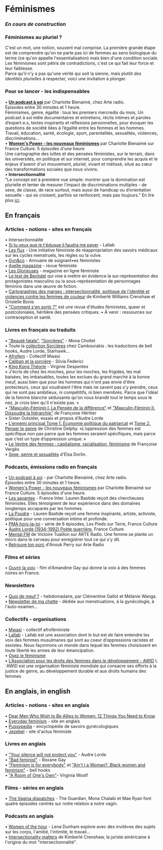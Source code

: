 # Féminismes

### _En cours de construction_

### Féminismes au pluriel ?
C'est un mot, une notion, souvent mal comprise. La première grande étape est de comprendre qu'on ne parle pas ici de femmes au sens biologique du terme (ce qu'on appelle l'essentialisation) mais bien d'une condition sociale.  
Les féminismes sont pétris de contradictions, c'est ce qui fait leur force et leur faiblesse.  
Parce qu'il n'y a pas qu'une vérité qui soit la sienne, mais plutôt _des identités plurielles_ à respecter, voici une invitation à plonger.

### Pour se lancer - les indispensables
• **[Un podcast à soi](https://www.arteradio.com/emission/un_podcast_soi)** par Charlotte Bienaimé, chez Arte radio.  
Épisodes entre 30 minutes et 1 heure.   
Féminismes, genre, égalité : tous les premiers mercredis du mois, Un podcast à soi mêle documentaires et entretiens, récits intimes et paroles d’expert.e.s, textes inspirants et réflexions personnelles, pour évoquer les questions de société liées à l’égalité entre les femmes et les hommes. Travail, éducation, santé, écologie, sport, parentalités, sexualités, violences, discriminations...  
• **[Women's Power - les nouveaux féminismes](https://www.franceculture.fr/emissions/grande-traversee-womens-power-les-nouveaux-feminismes)** par Charlotte Bienaimé sur France Culture. 5 épisodes d'une heure  
Une cartographie des luttes et des pensées féministes, sur le terrain, dans les universités, en politique et sur internet, pour comprendre les acquis et le enjeux d'avenir d'un mouvement, pluriel, vivant et métissé, situé au cœur des transformations sociales que nous vivons.  
• **Intersectionnalité**  
"Le concept est à première vue simple: montrer que la domination est plurielle et tenter de mesurer l’impact de discriminations multiples - de sexe, de classe, de race surtout, mais aussi de handicap ou d’orientation sexuelle - qui se croisent, parfois se renforcent, mais pas toujours." En lire plus [ici](https://www.liberation.fr/debats/2015/07/02/intersectionnalite-nom-concept-visant-a-reveler-la-pluralite-des-discriminations-de-classe-de-sexe-e_1341702).

## En français
### Articles - notions - sites en français
• Intersectionnalité  
• [Si tu veux que je t'éduque il faudra me payer](http://www.lallab.org/si-tu-veux-que-je-teduque-il-faudra-me-payer/) - Lallab  
• [Les flux](http://lesflux.fr/) - Une initiative féministe de réappropriation des savoirs médicaux sur les cycles menstruels, les règles ou la vulve.  
• [Gyn&co](https://gynandco.wordpress.com/) - Annuaire de soignant•es féministes  
• [Axelle magazine](https://www.axellemag.be/) - revue féministe  
• [Les Glorieuses](https://lesglorieuses.fr/) - magazine en ligne féministe  
• [Le test de Bechdel](https://fr.wikipedia.org/wiki/Test_de_Bechdel) qui vise à mettre en évidence la sur-représentation des protagonistes masculins ou la sous-représentation de personnages féminins dans une œuvre de fiction.  
• [Cartographies des marges : intersectionnalité, politique de l'identité et violences contre les femmes de couleur](https://www.cairn.info/revue-cahiers-du-genre-2005-2-page-51.html) de Kimberlé Williams Crenshaw et Oristelle Bonis  
• ["Comment s'en sortir ?"](https://commentsensortir.org/) est une revue d'études féministes, queer et postcoloniales, héritière des pensées critiques.
• À venir : ressources sur contraception et santé.

### Livres en français ou traduits
• ["Beauté fatale"](https://www.placedeslibraires.fr/livre/9782355221224-sorcieres-la-puissance-invaincue-des-femmes-mona-chollet/), ["Sorcières"](https://www.placedeslibraires.fr/livre/9782355221224-sorcieres-la-puissance-invaincue-des-femmes-mona-chollet/) - Mona Chollet   
• Toute la [collection Sorcières](http://www.cambourakis.com/spip.php?page=recherche&champ=full&recherche=sorcieres) chez Cambourakis : les traductions de bell hooks, Audre Lorde, Starhawk...  
• [Afrofem](https://www.syllepse.net/afrofem-_r_37_i_737.html) - Collectif Mwasi  
• [Caliban et la sorcière](https://entremonde.net/caliban-et-la-sorciere) - Silvia Federici  
• [King Kong Théorie](https://www.grasset.fr/king-kong-theorie-9782246686118) - Virginie Despentes  
« J'écris de chez les moches, pour les moches, les frigides, les mal baisées, les imbaisables, toutes les exclues du grand marché à la bonne meuf, aussi bien que pour les hommes qui n'ont pas envie d'être protecteurs, ceux qui voudraient l'être mais ne savent pas s'y prendre, ceux qui ne sont pas ambitieux, ni compétitifs, ni bien membrés. Parce que l'idéal de la femme blanche séduisante qu'on nous brandit tout le temps sous le nez, je crois bien qu'il n'existe pas. »   
• ["Masculin-Féminin I. La Pensée de la différence"](https://www.odilejacob.fr/catalogue/sciences-humaines/anthropologie-ethnologie/masculin-feminin_9782738103383.php) et ["Masculin-Féminin II. Dissoudre la hiérarchie"](https://www.odilejacob.fr/catalogue/sciences-humaines/anthropologie-ethnologie/masculin-feminin-ii_9782738110909.php) de Françoise Héritier  
• Sister Outsider, essais et propos d'Audre Lorde  
• [L'ennemi principal Tome 1. Économie politique du patriarcat](https://www.syllepse.net/l-ennemi-principal-_r_62_i_584.html) et [Tome 2. Penser le genre](https://www.syllepse.net/penser-le-genre-_r_62_i_585.html) de Christine Delphy. «L’oppression des femmes est spécifique non pas parce que les femmes seraient spécifiques, mais parce que c’est un type d’oppression unique. »  
• [Le Ventre des femmes : capitalisme, racialisation, féminisme](https://www.albin-michel.fr/ouvrages/le-ventre-des-femmes-9782226395252) de Françoise Vergès  
• [Sexe, genre et sexualités](https://www.puf.com/content/Sexe_genre_et_sexualit%C3%A9s) d'Elsa Dorlin.  

### Podcasts, émissions radio en français
• [Un podcast à soi](https://www.arteradio.com/serie/un_podcast_soi) - par Charlotte Bienaimé, chez Arte radio.  
Épisodes entre 30 minutes et 1 heure.   
• [Women's Power - les nouveaux féminismes](https://www.franceculture.fr/emissions/grande-traversee-womens-power-les-nouveaux-feminismes) par Charlotte Bienaimé sur France Culture. 5 épisodes d'une heure.  
• [Les savantes](https://www.franceinter.fr/emissions/les-savantes) - France Inter. Lauren Bastide reçoit des chercheuses féministes. Elles témoignent de leur expérience dans des domaines longtemps accaparés par les hommes.  
• [La Poudre](https://www.nouvellesecoutes.fr/la-poudre/) - Lauren Bastide reçoit une femme inspirante, artiste, activiste, politique pour une conversation intime et profonde.  
• [PMA hors-la-loi](https://www.franceculture.fr/emissions/les-pieds-sur-terre/pma-hors-la-loi) - série de 6 épisodes, Les Pieds sur Terre, France Culture  
• [Audre Lorde (1934-1992) Poète guerrière](https://www.franceculture.fr/emissions/une-vie-une-oeuvre/audre-lorde-1934-1992-poete-guerriere), France Culture  
• [Mental FM](https://www.arteradio.com/son/61660364/mental_fm) de Victoire Tuaillon sur ARTE Radio. Une femme se plante un micro dans le cerveau pour enregistrer tout ce qui s'y dit.  
• [Retrouve ton porc](https://www.arteradio.com/son/61660257/retrouve_ton_porc) d'Anouk Perry sur Arte Radio

### Films et séries
• [Ouvrir la voix](https://boutique.arte.tv/detail/Ouvrir_la_voix) - film d'Amandine Gay qui donne la voix à des femmes noires en France.  

### Newsletters
• [Quoi de meuf ?](http://quoidemeuf.net/) - hebdomadaire, par Clémentine Gallot et Mélanie Wanga.  
• [Newsletter de ma chatte](http://lesflux.fr/) - dédiée aux menstruations, à la gynécologie, à l'auto-examen...  

### Collectifs - organisations
• [Mwasi](https://mwasicollectif.com/) - collectif afroféministe   
• [Lallab](http://www.lallab.org/)  - Lallab est une association dont le but est de faire entendre les voix des femmes musulmanes qui sont au coeur d’oppressions racistes et sexistes. Nous façonnons un monde dans lequel les femmes choisissent en toute liberté les armes de leur émancipation.  
• [Osez le féminisme](http://osezlefeminisme.fr/)  
• [L’Association pour les droits des femmes dans le développement - AWID](https://www.awid.org/fr/) L´AWID est une organisation féministe mondiale qui consacre ses efforts à la justice de genre, au développement durable et aux droits humains des femmes  

## En anglais, in english

### Articles - notions - sites en anglais
• [Dear Men Who Wish to Be Allies to Women: 12 Things You Need to Know](https://everydayfeminism.com/2017/03/dear-men-who-wish-to-be-allies/)  
• [Everyday feminism](https://everydayfeminism.com/) - site en anglais  
• [Pussypedia](https://pussypedia.net/) - encyclopédie de savoirs gynécologiques  
• [Jezebel](https://jezebel.com/) - site d'actus féministe  

### Livres en anglais
• ["Your silence will not protect you"](https://www.theguardian.com/books/2017/oct/04/your-silence-will-not-protect-you-by-audre-lorder-review) - Audre Lorde  
• ["Bad feminist"](http://www.slate.fr/story/158818/roxane-gay-bad-feminist-entretien) - Roxane Gay  
• ["Feminism is for everybody"](https://www.plutobooks.com/9780745317335/feminism-is-for-everybody/) et ["Ain't I a Woman?: Black women and feminism"](https://www.plutobooks.com/9780861043798/aint-i-a-woman/) - bell hooks  
• ["A Room of One's Own"](https://en.wikipedia.org/wiki/A_Room_of_One%27s_Own)- Virginia Woolf  

### Films - séries en anglais
• [The Vagina dispatches](https://www.theguardian.com/lifeandstyle/series/vagina-dispatches) - The Guardian, Mona Chalabi et Mae Ryan font quatre épisodes centrés sur notre relation à notre vagin.  

### Podcasts en anglais
• [Women of the hour](https://soundcloud.com/womenofthehour) - Lena Dunham explore avec des invité•es des sujets sur les corps, l'amitié, l'intimité, le travail...  
• [Intersectionality matters](https://soundcloud.com/intersectionality-matters) de Kimberlé Crenshaw, la juriste américaine à l'origine du mot "intersectionnalité".  

